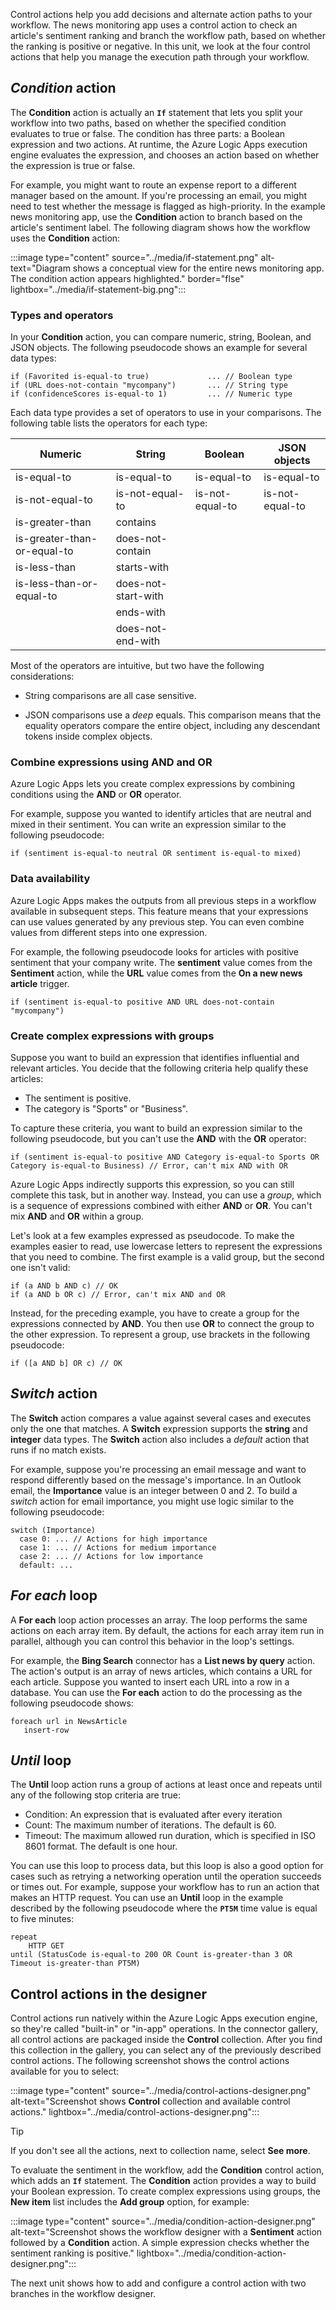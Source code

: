 Control actions help you add decisions and alternate action paths to your workflow. The news monitoring app uses a control action to check an article's sentiment ranking and branch the workflow path, based on whether the ranking is positive or negative. In this unit, we look at the four control actions that help you manage the execution path through your workflow.

## *Condition* action

The **Condition** action is actually an **`If`** statement that lets you split your workflow into two paths, based on whether the specified condition evaluates to true or false. The condition has three parts: a Boolean expression and two actions. At runtime, the Azure Logic Apps execution engine evaluates the expression, and chooses an action based on whether the expression is true or false.

For example, you might want to route an expense report to a different manager based on the amount. If you're processing an email, you might need to test whether the message is flagged as high-priority. In the example news monitoring app, use the **Condition** action to branch based on the article's sentiment label. The following diagram shows how the workflow uses the **Condition** action:

:::image type="content" source="../media/if-statement.png" alt-text="Diagram shows a conceptual view for the entire news monitoring app. The condition action appears highlighted." border="flse" lightbox="../media/if-statement-big.png":::

### Types and operators

In your **Condition** action, you can compare numeric, string, Boolean, and JSON objects. The following pseudocode shows an example for several data types:

```language-plaintext
if (Favorited is-equal-to true)             ... // Boolean type
if (URL does-not-contain "mycompany")       ... // String type
if (confidenceScores is-equal-to 1)         ... // Numeric type
```

Each data type provides a set of operators to use in your comparisons. The following table lists the operators for each type:

<!-- docsTest:disable -->

| Numeric                     | String              | Boolean         | JSON objects    |
| --------------------------- | ------------------- | --------------- | --------------- |
| is-equal-to                 | is-equal-to         | is-equal-to     | is-equal-to     |
| is-not-equal-to             | is-not-equal-to     | is-not-equal-to | is-not-equal-to |
| is-greater-than             | contains            |                 |                 |
| is-greater-than-or-equal-to | does-not-contain    |                 |                 |
| is-less-than                | starts-with         |                 |                 |
| is-less-than-or-equal-to    | does-not-start-with |                 |                 |
|                             | ends-with           |                 |                 |
|                             | does-not-end-with   |                 |                 |

<!-- docsTest:enable -->

Most of the operators are intuitive, but two have the following considerations:

- String comparisons are all case sensitive.

- JSON comparisons use a *deep* equals. This comparison means that the equality operators compare the entire object, including any descendant tokens inside complex objects.

### Combine expressions using **AND** and **OR**

Azure Logic Apps lets you create complex expressions by combining conditions using the **AND** or **OR** operator.

For example, suppose you wanted to identify articles that are neutral and mixed in their sentiment. You can write an expression similar to the following pseudocode:

```language-plaintext
if (sentiment is-equal-to neutral OR sentiment is-equal-to mixed)
```

### Data availability

Azure Logic Apps makes the outputs from all previous steps in a workflow available in subsequent steps. This feature means that your expressions can use values generated by any previous step. You can even combine values from different steps into one expression.

For example, the following pseudocode looks for articles with positive sentiment that your company write. The **sentiment** value comes from the **Sentiment** action, while the **URL** value comes from the **On a new news article** trigger.

```language-plaintext
if (sentiment is-equal-to positive AND URL does-not-contain "mycompany")
```

### Create complex expressions with groups

Suppose you want to build an expression that identifies influential and relevant articles. You decide that the following criteria help qualify these articles:

- The sentiment is positive.
- The category is "Sports" or "Business".

To capture these criteria, you want to build an expression similar to the following pseudocode, but you can't use the **AND** with the **OR** operator:

```language-plaintext
if (sentiment is-equal-to positive AND Category is-equal-to Sports OR Category is-equal-to Business) // Error, can't mix AND with OR
```

Azure Logic Apps indirectly supports this expression, so you can still complete this task, but in another way. Instead, you can use a *group*, which is a sequence of expressions combined with either **AND** or **OR**. You can't mix **AND** and **OR** within a group.

Let's look at a few examples expressed as pseudocode. To make the examples easier to read, use lowercase letters to represent the expressions that you need to combine. The first example is a valid group, but the second one isn't valid:

```language-plaintext
if (a AND b AND c) // OK
if (a AND b OR c) // Error, can't mix AND and OR
```

Instead, for the preceding example, you have to create a group for the expressions connected by **AND**. You then use **OR** to connect the group to the other expression. To represent a group, use brackets in the following pseudocode:

```language-plaintext
if ([a AND b] OR c) // OK
```

## *Switch* action

The **Switch** action compares a value against several cases and executes only the one that matches. A **Switch** expression supports the **string** and **integer** data types. The **Switch** action also includes a *default* action that runs if no match exists.

For example, suppose you're processing an email message and want to respond differently based on the message's importance. In an Outlook email, the **Importance** value is an integer between 0 and 2. To build a *switch* action for email importance, you might use logic similar to the following pseudocode:

```language-plaintext
switch (Importance)
  case 0: ... // Actions for high importance
  case 1: ... // Actions for medium importance
  case 2: ... // Actions for low importance
  default: ...
```

## *For each* loop

A **For each** loop action processes an array. The loop performs the same actions on each array item. By default, the actions for each array item run in parallel, although you can control this behavior in the loop's settings.

For example, the **Bing Search** connector has a **List news by query** action. The action's output is an array of news articles, which contains a URL for each article. Suppose you wanted to insert each URL into a row in a database. You can use the **For each** action to do the processing as the following pseudocode shows:

```language-plaintext
foreach url in NewsArticle
   insert-row
```

## *Until* loop

The **Until** loop action runs a group of actions at least once and repeats until any of the following stop criteria are true:

- Condition: An expression that is evaluated after every iteration
- Count: The maximum number of iterations. The default is 60.
- Timeout: The maximum allowed run duration, which is specified in ISO 8601 format. The default is one hour.

You can use this loop to process data, but this loop is also a good option for cases such as retrying a networking operation until the operation succeeds or times out. For example, suppose your workflow has to run an action that makes an HTTP request. You can use an **Until** loop in the example described by the following pseudocode where the **`PT5M`** time value is equal to five minutes:

```language-plaintext
repeat
    HTTP GET
until (StatusCode is-equal-to 200 OR Count is-greater-than 3 OR Timeout is-greater-than PT5M)
```

## Control actions in the designer

Control actions run natively within the Azure Logic Apps execution engine, so they're called "built-in" or "in-app" operations. In the connector gallery, all control actions are packaged inside the **Control** collection. After you find this collection in the gallery, you can select any of the previously described control actions. The following screenshot shows the control actions available for you to select:

:::image type="content" source="../media/control-actions-designer.png" alt-text="Screenshot shows **Control** collection and available control actions." lightbox="../media/control-actions-designer.png":::

> [!TIP]
>
> If you don't see all the actions, next to collection name, select **See more**.

To evaluate the sentiment in the workflow, add the **Condition** control action, which adds an **`If`** statement. The **Condition** action provides a way to build your Boolean expression. To create complex expressions using groups, the **New item** list includes the **Add group** option, for example:

:::image type="content" source="../media/condition-action-designer.png" alt-text="Screenshot shows the workflow designer with a **Sentiment** action followed by a **Condition** action. A simple expression checks whether the sentiment ranking is positive." lightbox="../media/condition-action-designer.png":::

The next unit shows how to add and configure a control action with two branches in the workflow designer.
